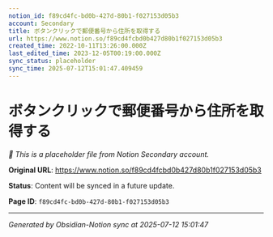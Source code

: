 ```yaml
---
notion_id: f89cd4fc-bd0b-427d-80b1-f027153d05b3
account: Secondary
title: ボタンクリックで郵便番号から住所を取得する
url: https://www.notion.so/f89cd4fcbd0b427d80b1f027153d05b3
created_time: 2022-10-11T13:26:00.000Z
last_edited_time: 2023-12-05T00:19:00.000Z
sync_status: placeholder
sync_time: 2025-07-12T15:01:47.409459
---
```


# ボタンクリックで郵便番号から住所を取得する

*🔄 This is a placeholder file from Notion Secondary account.*

**Original URL**: https://www.notion.so/f89cd4fcbd0b427d80b1f027153d05b3

**Status**: Content will be synced in a future update.

**Page ID**: `f89cd4fc-bd0b-427d-80b1-f027153d05b3`

---

*Generated by Obsidian-Notion sync at 2025-07-12 15:01:47*
